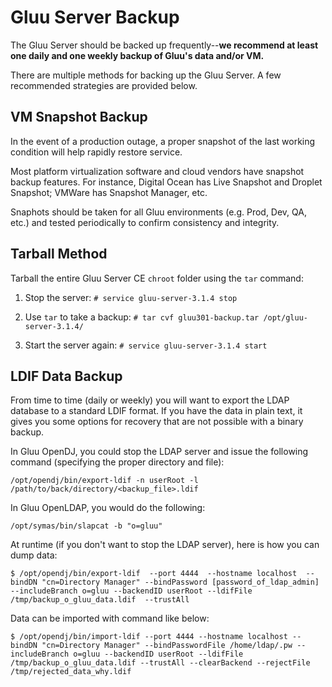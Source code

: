 # Gluu Server Backup

The Gluu Server should be backed up frequently--**we recommend at least one daily and one weekly backup of Gluu's data and/or VM.** 

There are multiple methods for backing up the Gluu Server. A few recommended strategies are provided below.

## VM Snapshot Backup

In the event of a production outage, a proper snapshot of the last working condition will help rapidly restore service. 

Most platform virtualization software and cloud vendors have snapshot backup features. For instance, Digital Ocean has Live Snapshot and Droplet Snapshot; VMWare has Snapshot Manager, etc. 

Snaphots should be taken for all Gluu environments (e.g. Prod, Dev, QA, etc.) and tested periodically to confirm consistency and integrity. 
 

## Tarball Method
Tarball the entire Gluu Server CE `chroot` folder using the `tar` command: 

1. Stop the server: `# service gluu-server-3.1.4 stop`
	
1. Use `tar` to take a backup: `# tar cvf gluu301-backup.tar /opt/gluu-server-3.1.4/`
	
1. Start the server again: `# service gluu-server-3.1.4 start`
	

## LDIF Data Backup
From time to time (daily or weekly) you will want to export the LDAP database to a standard LDIF format. If you have the data in plain text, it gives you some options for recovery that are not possible with a binary backup. 

In Gluu OpenDJ, you could stop the LDAP server and issue the following command (specifying the proper directory and file):

`/opt/opendj/bin/export-ldif -n userRoot -l /path/to/back/directory/<backup_file>.ldif`  

In Gluu OpenLDAP, you would do the following:

`/opt/symas/bin/slapcat -b "o=gluu" ` 

At runtime (if you don't want to stop the LDAP server), here is how you can dump data: 

`$ /opt/opendj/bin/export-ldif  --port 4444  --hostname localhost  --bindDN "cn=Directory Manager" --bindPassword [password_of_ldap_admin] --includeBranch o=gluu --backendID userRoot --ldifFile /tmp/backup_o_gluu_data.ldif  --trustAll`

Data can be imported with command like below: 

`$ /opt/opendj/bin/import-ldif --port 4444 --hostname localhost --bindDN "cn=Directory Manager" --bindPasswordFile /home/ldap/.pw --includeBranch o=gluu --backendID userRoot --ldifFile /tmp/backup_o_gluu_data.ldif --trustAll --clearBackend --rejectFile /tmp/rejected_data_why.ldif` 

<!--
## Script Method

1. Login to Gluu chroot
	a. # service gluu-server-3.1.4 login
2. Fetch export script from Gluu 
	b. wget https://raw.githubusercontent.com/GluuFederation/community-edition-setup/master/static/scripts/export24.py
3. Change permission of the script
	c. # chmod +x export24.py
4. run the script
	d. # ./export24.py

The export script will generate a directory called  backup_24  which will have all the data backed up from the 
current installation. Check the log file generated in the directory for any errors.
-->
